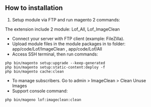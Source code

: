 ## How to installation

1. Setup module via FTP and run magento 2 commands:

The extension include 2 module: Lof_All, Lof_ImageClean

- Connect your server with FTP client (example: FileZilla).
- Upload module files in the module packages in to folder: app/code/Lof/ImageClean , app/code/Lof/All
- Access SSH terminal, then run commands:

```
php bin/magento setup:upgrade --keep-generated
php bin/magento setup:static-content:deploy -f
php bin/magento cache:clean
```

- To manage subscribers. Go to admin > ImageClean > Clean Unuse Images
- Support console command:
```
php bin/mageno lof:imageclean:clean
```